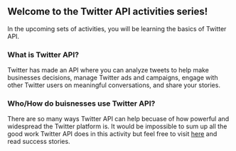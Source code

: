 <!--title={ Introduction to Twitter API Activities }-->

## Welcome to the Twitter API activities series!

In the upcoming sets of activities, you will be learning the basics of Twitter API. 

### What is Twitter API?
Twitter has made an API where you can analyze tweets to help make businesses decisions, manage Twitter ads and campaigns, engage with other Twitter users on meaningful conversations, and share your stories.

### Who/How do buisnesses use Twitter API?
There are so many ways Twitter API can help becuase of how powerful and widespread the Twitter platform is. It would be impossible to sum up all the good work Twitter API does in this activity but feel free to visit [here](https://marketing.twitter.com/na/en/success-stories) and read success stories.

